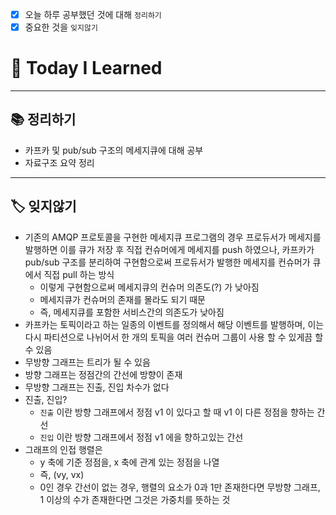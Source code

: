 - [x]  오늘 하루 공부했던 것에 대해 `정리하기`
- [x]  중요한 것을 `잊지않기`

# 🚩 Today I Learned

---

## 📚 정리하기

- 카프카 및 pub/sub 구조의 메세지큐에 대해 공부
- 자료구조 요약 정리

---

## 🏷 잊지않기

- 기존의 AMQP 프로토콜을 구현한 메세지큐 프로그램의 경우 프로듀서가 메세지를 발행하면 이를 큐가 저장 후 직접 컨슈머에게 메세지를 push 하였으나, 카프카가 pub/sub 구조를 분리하여 구현함으로써 프로듀서가 발행한 메세지를 컨슈머가 큐에서 직접 pull 하는 방식
    - 이렇게 구현함으로써 메세지큐의 컨슈머 의존도(?) 가 낮아짐
    - 메세지큐가 컨슈머의 존재를 몰라도 되기 때문
    - 즉, 메세지큐를 포함한 서비스간의 의존도가 낮아짐
- 카프카는 토픽이라고 하는 일종의 이벤트를 정의해서 해당 이벤트를 발행하며, 이는 다시 파티션으로 나뉘어서 한 개의 토픽을 여러 컨슈머 그룹이 사용 할 수 있게끔 할 수 있음
- 무방향 그래프는 트리가 될 수 있음
- 방향 그래프는 정점간의 간선에 방향이 존재
- 무방향 그래프는 진출, 진입 차수가 없다
- 진출, 진입?
    - `진출` 이란 방향 그래프에서 정점 v1 이 있다고 할 때 v1 이 다른 정점을 향하는 간선
    - `진입` 이란 방향 그래프에서 정점 v1 에을 향하고있는 간선
- 그래프의 인접 행렬은
    - y 축에 기준 정점을, x 축에 관계 있는 정점을 나열
    - 즉, (vy, vx)
    - 0인 경우 간선이 없는 경우, 행렬의 요소가 0과 1만 존재한다면 무방향 그래프, 1 이상의 수가 존재한다면 그것은 가중치를 뜻하는 것